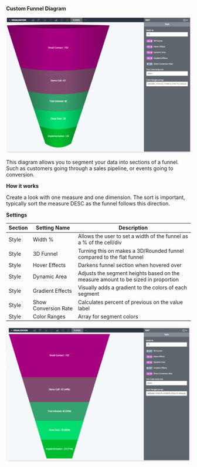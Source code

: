 **Custom Funnel Diagram**

![funnel image](funnel.png "Funnel Visualization")

This diagram allows you to segment your data into sections of a funnel. Such as customers going through a sales pipeline, or events going to conversion. 

**How it works**

Create a look with one measure and one dimension. The sort is important, typically sort the measure DESC as the funnel follows this direction.

**Settings**

| Section | Setting Name | Description |
|---------|--------------|-------------|
| Style | Width % | Allows the user to set a width of the funnel as a % of the cell/div |
| Style | 3D Funnel | Turning this on makes a 3D/Rounded funnel compared to the flat funnel |
| Style | Hover Effects | Darkens funnel section when hovered over |
| Style | Dynamic Area | Adjusts the segment heights based on the measure amount to be sized in proportion |
| Style | Gradient Effects | Visually adds a gradient to the colors of each segment |
| Style | Show Conversion Rate | Calculates percent of previous on the value label |
| Style | Color Ranges | Array for segment colors | 



![funnel image](funnel2.png "Funnel Visualization")
